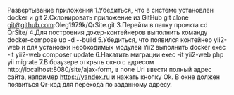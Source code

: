 Развертывание приложения
1.Убедиться, что в системе установлен docker и git
2.Склонировать приложение из GitHub  git clone git@github.com:Oleg1979k/QrSite.git
3.Перейти в папку проекта cd QrSite/
4.Для построения докер-контейнеров выполнить команду
docker-compose up -d --build
5.Убедиться, что появился контейнер yii2-web и для установки необходимых модулей Yii2 выполнить 
docker exec -it yii2-web composer update
6.Накатить миграции exec -it yii2-web php yii migrate
7.В браузере открыть окно с адресом http://localhost:8080/site/ajax-form, в поле Url ввести полный адрес сайта,
например https://yandex.ru и нажать кнопку Ok. В окне должен появиться Qr-код для перехода по заданному
адресу.
